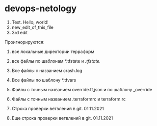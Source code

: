 # devops-netology


1. Test. Hello, world!
2. new_edit_of_this_file
3. 3rd edit






Проигнорируются: 

1) все локальные директории терраформ

2) все файлы по шаблонам *.tfstate и *.tfstate.*

3) Все файлы с названием crash.log

4) Все файлы по шаблону *.tfvars

5) Файлы с точным названием override.tf,json и по шаблону _override

6) Файлы с точным названием .terraformrc и terraform.rc
7) Строка проверки ветвлений в git. 01.11.2021
8) Еще строка проверки ветвлений в git. 01.11.2021
